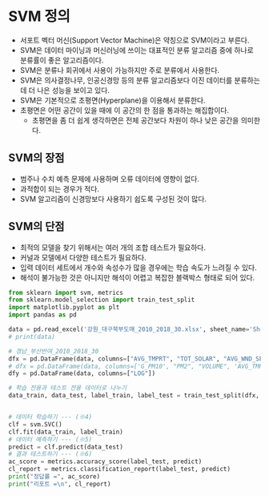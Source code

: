 # SVM 정의
* 서포트 벡터 머신(Support Vector Machine)은 약칭으로 SVM이라고 부른다.
* SVM은 데이터 마이닝과 머신러닝에 쓰이는 대표적인 분류 알고리즘 중에 하나로 분류률이 좋은 알고리즘이다.
* SVM은 분류나 회귀에서 사용이 가능하지만 주로 분류에서 사용한다.
* SVM은 의사결정나무, 인공신경망 등의 분류 알고리즘보다 이진 데이터를 분류하는데 더 나은 성능을 보이고 있다.
* SVM은 기본적으로 초평면(Hyperplane)을 이용해서 분류한다.
* 초평면은 어떤 공간이 있을 때에 이 공간의 한 점을 통과하는 해집합이다.
  * 초평면을 좀 더 쉽게 생각하면은 전체 공간보다 차원이 하나 낮은 공간을 의미한다.

## SVM의 장점
* 범주나 수치 예측 문제에 사용하며 오류 데이터에 영향이 없다.
* 과적합이 되는 경우가 적다.
* SVM 알고리즘이 신경망보다 사용하기 쉽도록 구성된 것이 많다.

## SVM의 단점
* 최적의 모델을 찾기 위해서는 여러 개의 조합 테스트가 필요하다.
* 커널과 모델에서 다양한 테스트가 필요하다.
* 입력 데이터 세트에서 개수와 속성수가 많을 경우에는 학습 속도가 느려질 수 있다.
* 해석이 불가능한 것은 아니지만 해석이 어렵고 복잡한 블랙박스 형태로 되어 있다.

```PYTHON
from sklearn import svm, metrics
from sklearn.model_selection import train_test_split
import matplotlib.pyplot as plt
import pandas as pd

data = pd.read_excel('강원_대구북부도매_2010_2018_30.xlsx', sheet_name='Sheet1')
# print(data)

# 경남_부산반여_2010_2018_30
dfx = pd.DataFrame(data, columns=["AVG_TMPRT", "TOT_SOLAR", "AVG_WND_SPD", "AVG_HUMID", 'PM10'])
# dfx = pd.DataFrame(data, columns=['G_PM10', "PM2", "VOLUME", 'AVG_TMPRT', 'AVG_WND_SPD']).dropna()
dfy = pd.DataFrame(data, columns=["LOG"])

# 학습 전용과 테스트 전용 데이터로 나누기
data_train, data_test, label_train, label_test = train_test_split(dfx, dfy)


# 데이터 학습하기 --- (※4)
clf = svm.SVC()
clf.fit(data_train, label_train)
# 데이터 예측하기 --- (※5)
predict = clf.predict(data_test)
# 결과 테스트하기 --- (※6)
ac_score = metrics.accuracy_score(label_test, predict)
cl_report = metrics.classification_report(label_test, predict)
print("정답률 =", ac_score)
print("리포트 =\n", cl_report)
```
